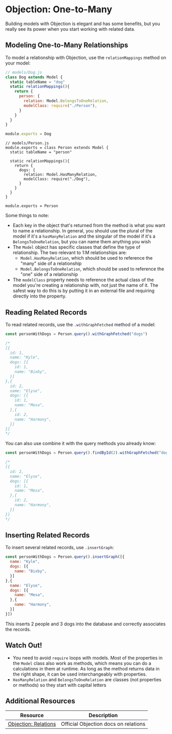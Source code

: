 # Objection: One-to-Many

Building models with Objection is elegant and has some benefits, but you really see its power when you start working with related data.

## Modeling One-to-Many Relationships

To model a relationship with Objection, use the `relationMappings` method on your model:

```js
// models/Dog.js
class Dog extends Model {
  static tableName = "dog"
  static relationMappings(){
    return {
      person: {
        relation: Model.BelongsToOneRelation,
        modelClass: require("./Person"),
      }
    }
  }
}

module.exports = Dog
```

```
// models/Person.js
module.exports = class Person extends Model {
  static tableName = "person"

  static relationMappings(){
    return {
      dogs: {
        relation: Model.HasManyRelation,
        modelClass: require("./Dog"),
      }
    }
  }
}

module.exports = Person
```

Some things to note:

* Each key in the object that's returned from the method is what you want to name a relationship. In general, you should use the plural of the model if it's a `hasManyRelation` and the singular of the model if it's a `BelongsToOneRelation`, but you can name them anything you wish
* The `Model` object has specific classes that define the type of relationship. The two relevant to 1:M relationships are:
  * `Model.HasManyRelation`, which should be used to reference the "many" side of a relationship
  * `Model.BelongsToOneRelation`, which should be used to reference the "one" side of a relationship
* The `modelClass` property needs to reference the actual class of the model you're creating a relationship with, not just the name of it. The safest way to do this is by putting it in an external file and requiring directly into the property.

## Reading Related Records

To read related records, use the `.withGraphFetched` method of a model:

```js
const personWithDogs = Person.query().withGraphFetched("dogs")

/*
[{
  id: 1,
  name: "Kyle",
  dogs: [{
    id: 1,
    name: "Bixby",
  }]
},{
  id: 2,
  name: "Elyse",
  dogs: [{
    id: 1,
    name: "Mesa",
  },{
    id: 2,
    name: "Harmony",
  }]
}]
*/
```

You can also use combine it with the query methods you already know:

```js
const personWithDogs = Person.query().findById(2).withGraphFetched("dogs")

/*
[{
  id: 2,
  name: "Elyse",
  dogs: [{
    id: 1,
    name: "Mesa",
  },{
    id: 2,
    name: "Harmony",
  }]
}]
*/
```

## Inserting Related Records

To insert several related records, use `.insertGraph`:

```js
const personWithDogs = Person.query().insertGraph([{
  name: "Kyle",
  dogs: [{
    name: "Bixby",
  }]
},{
  name: "Elyse",
  dogs: [{
    name: "Mesa",
  },{
    name: "Harmony",
  }]
}])
```

This inserts 2 people and 3 dogs into the database and correctly associates the records.

## Watch Out!

* You need to avoid `require` loops with models. Most of the properties in the `Model` class also work as methods, which means you can do a calculations in them at runtime. As long as the method returns data in the right shape, it can be used interchangeably with properties.
* `HasManyRelation` and `BelongsToOneRelation` are classes (not properties or methods) so they start with capital letters

## Additional Resources

| Resource | Description |
| --- | --- |
| [Objection: Relations](https://vincit.github.io/objection.js/guide/relations.html#examples) | Official Objection docs on relations |
